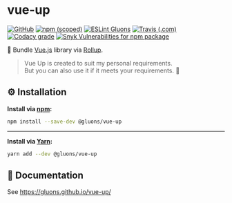 # vue-up
[![GitHub](https://img.shields.io/github/license/gluons/vue-up.svg?style=flat-square)](./LICENSE)
[![npm (scoped)](https://img.shields.io/npm/v/@gluons/vue-up.svg?style=flat-square)](https://www.npmjs.com/package/@gluons/vue-up)
[![ESLint Gluons](https://img.shields.io/badge/code%20style-gluons-9C27B0.svg?style=flat-square)](https://github.com/gluons/eslint-config-gluons)
[![Travis (.com)](https://img.shields.io/travis/com/gluons/vue-up.svg?style=flat-square)](https://travis-ci.com/gluons/vue-up)
[![Codacy grade](https://img.shields.io/codacy/grade/9ee4a8e1de6d4ad6b626f5fee0cec338.svg?style=flat-square)](https://www.codacy.com/app/gluons/vue-up)
[![Snyk Vulnerabilities for npm package](https://img.shields.io/snyk/vulnerabilities/npm/@gluons/vue-up.svg?style=flat-square)](https://snyk.io/test/npm/@gluons/vue-up)

🎀 Bundle [Vue.js](https://vuejs.org/) library via [Rollup](https://rollupjs.org/).

> Vue Up is created to suit my personal requirements.  
  But you can also use it if it meets your requirements. 🙂

## ⚙️ Installation

**Install via [npm](https://www.npmjs.com/):**

```bash
npm install --save-dev @gluons/vue-up
```

---

**Install via [Yarn](https://yarnpkg.com/):**

```bash
yarn add --dev @gluons/vue-up
```

## 📃 Documentation

See https://gluons.github.io/vue-up/
